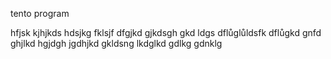 tento program

hfjsk kjhjkds hdsjkg
fklsjf dfgjkd gjkdsgh 
gkd ldgs dflůglůldsfk
dflůgkd gnfd ghjlkd hgjdgh jgdhjkd
gkldsng lkdglkd
gdlkg gdnklg
